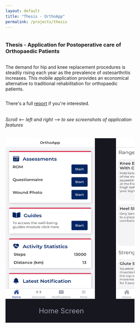 ```yaml
---
layout: default
title: "Thesis - OrthoApp"
permalink: /projects/thesis
---
```


### Thesis - Application for Postoperative care of Orthopaedic Patients

<style>
    @import url("https://fonts.googleapis.com/css2?family=Inter:wght@300;400;500;600;700;800;900&display=swap");

    *,
    *:before,
    *:after {
    box-sizing: border-box;
    }

    img {
        display: block;
        width: 80%;
        max-width: 80%;
        height: 500px;
        margin-bottom: 1.5rem;
    }

    ul {
        padding: 0;
        margin: 0;
        display: block;
        width: 100%;
        overflow-y: hidden;
        overflow-x: auto;
        white-space: nowrap;
        text-align: center;
        scroll-behavior: smooth;
    }

    li {
        position: -webkit-sticky;
        position: sticky;
        left: 0;
        width: min(50vw, 350px);
        display: inline-block;
        text-align: center;
        background-color: #16171f;
        color: #9b9dad;
        padding-bottom: 1.5rem;
        font-size: clamp(18px, 2.5vw, 22px);
        box-shadow: -10px 0 30px 0 rgba(#000, 0.25);
        margin-left: -4px;
    }

    body {
        display: flex;
        flex-direction: column;
        justify-content: center;
        min-height: 100vh;
    }

    @media only screen and (max-width: 768px) {
        img {
            height: 350px;
        }
    }

</style>


The demand for hip and knee replacement procedures is steadily rising each year as the prevalence of osteoarthritis increases. This mobile application provides an economical alternative to traditional rehabilitation for orthopaedic patients.

There's a full [report](https://drive.google.com/file/d/11QQbEJHkhoSAiykp7OfeOrpgM3UIDt04/view?usp=sharing) if you're interested.


<h6> Scroll ⟵ left and right ⟶ to see screenshots of application features </h6>
<ul>
  <li> <img src="../assets/home.png" alt="home screen " />Home Screen</li>
  <li> <img src="../assets/exercises.png" alt="exercises " />Exercises</li>
  <li> <img src="../assets/rom.png" alt="range of motion screen." />Range of Motion</li>
  <li> <img src="../assets/postop.png" alt="Postopertaive care" />Post-op Care</li>
  <li> <img src="../assets/notifications.png" alt="clinical notifications " /> Clinical Notifications</li>
  <li> <img src="../assets/wound.png" alt="wound upload screen" />Wound Upload</li>
</ul>